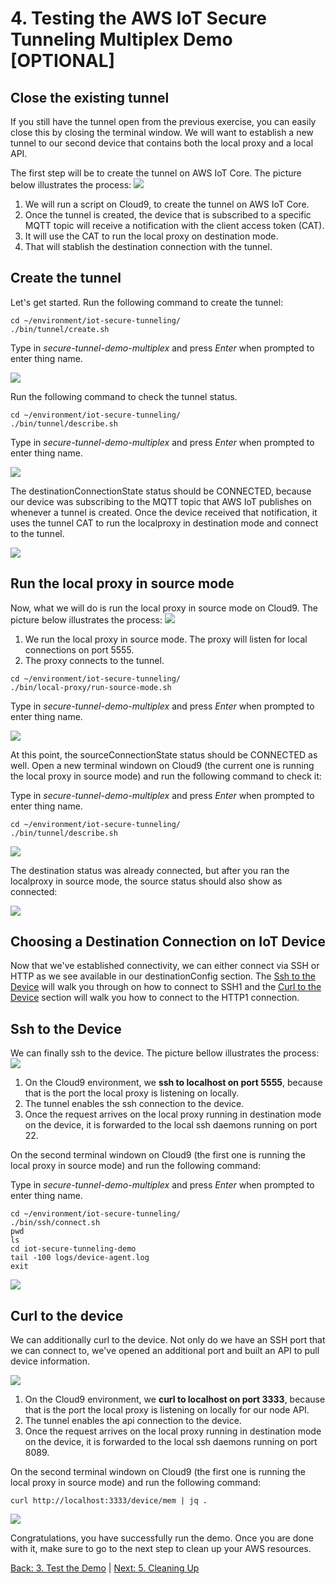 # 4. Testing the AWS IoT Secure Tunneling Multiplex Demo [OPTIONAL]

## Close the existing tunnel

If you still have the tunnel open from the previous exercise, you can easily close this by closing the terminal window.  We will want to establish a new tunnel to our second device that contains both the local proxy and a local API.

The first step will be to create the tunnel on AWS IoT Core. The picture below illustrates the process:
![](https://github.com/blakewell/iot-secure-tunneling-demo/blob/docs/imgs/test-multiplex/test_multiplex0.png)

1. We will run a script on Cloud9, to create the tunnel on AWS IoT Core.
2. Once the tunnel is created, the device that is subscribed to a specific MQTT topic will receive a notification with the client access token (CAT).
3. It will use the CAT to run the local proxy on destination mode.
4. That will stablish the destination connection with the tunnel.

## Create the tunnel

Let's get started. Run the following command to create the tunnel:
```
cd ~/environment/iot-secure-tunneling/
./bin/tunnel/create.sh 
```

Type in *secure-tunnel-demo-multiplex* and press *Enter* when prompted to enter thing name.

![](https://github.com/blakewell/iot-secure-tunneling-demo/blob/docs/imgs/test-multiplex/test_multiplex1.gif)

Run the following command to check the tunnel status.
```
cd ~/environment/iot-secure-tunneling/
./bin/tunnel/describe.sh 
```
Type in *secure-tunnel-demo-multiplex* and press *Enter* when prompted to enter thing name.

![](https://github.com/blakewell/iot-secure-tunneling-demo/blob/docs/imgs/test-multiplex/test_multiplex2.gif)

The destinationConnectionState status should be CONNECTED, because our device was subscribing to the MQTT topic that AWS IoT publishes on whenever a tunnel is created. Once the device received that notification, it uses the tunnel CAT to run the localproxy in destination mode and connect to the tunnel.

![](https://github.com/blakewell/iot-secure-tunneling-demo/blob/docs/imgs/test-multiplex/test_multiplex3.png)

## Run the local proxy in source mode

Now, what we will do is run the local proxy in source mode on Cloud9. The picture below illustrates the process:
![](https://github.com/blakewell/iot-secure-tunneling-demo/blob/docs/imgs/test_multiplex/test_multiplex1.png)

1. We run the local proxy in source mode. The proxy will listen for local connections on port 5555.
2. The proxy connects to the tunnel.

```
cd ~/environment/iot-secure-tunneling/
./bin/local-proxy/run-source-mode.sh
```

Type in *secure-tunnel-demo-multiplex* and press *Enter* when prompted to enter thing name.

![](https://github.com/blakewell/iot-secure-tunneling-demo/blob/docs/imgs/test-multiplex/test_multiplex3.gif)

At this point, the sourceConnectionState status should be CONNECTED as well. Open a new terminal windown on Cloud9 (the current one is running the local proxy in source mode) and run the following command to check it:

Type in *secure-tunnel-demo-multiplex* and press *Enter* when prompted to enter thing name.

```
cd ~/environment/iot-secure-tunneling/
./bin/tunnel/describe.sh 
```

![](https://github.com/blakewell/iot-secure-tunneling-demo/blob/docs/imgs/test-multiplex/test_multiplex4.gif)

The destination status was already connected, but after you ran the localproxy in source mode, the source status should also show as connected:

![](https://github.com/blakewell/iot-secure-tunneling-demo/blob/docs/imgs/test-multiplex/test_multiplex4.png)


## Choosing a Destination Connection on IoT Device
Now that we've established connectivity, we can either connect via SSH or HTTP as we see available in our destinationConfig section.  The [Ssh to the Device](#ssh-to-the-device) will walk you through on how to connect to SSH1 and the [Curl to the Device](#curl-to-the-device) section will walk you how to connect to the HTTP1 connection.  

## Ssh to the Device
We can finally ssh to the device. The picture bellow illustrates the process:
![](https://github.com/blakewell/iot-secure-tunneling-demo/blob/docs/imgs/test-multiplex/test_multiplex1.png)

1. On the Cloud9 environment, we **ssh to localhost on port 5555**, because that is the port the local proxy is listening on locally.
2. The tunnel enables the ssh connection to the device.
3. Once the request arrives on the local proxy running in destination mode on the device, it is forwarded to the local ssh daemons running on port 22.

On the second terminal windown on Cloud9 (the first one is running the local proxy in source mode) and run the following command:

Type in *secure-tunnel-demo-multiplex* and press *Enter* when prompted to enter thing name.

```
cd ~/environment/iot-secure-tunneling/
./bin/ssh/connect.sh
pwd
ls
cd iot-secure-tunneling-demo
tail -100 logs/device-agent.log
exit
```
![](https://github.com/blakewell/iot-secure-tunneling-demo/blob/docs/imgs/test-multiplex/test_multiplex5.gif)


## Curl to the device
We can additionally curl to the device.  Not only do we have an SSH port that we can connect to, we've opened an additional port and built an API to pull device information.  

![](https://github.com/blakewell/iot-secure-tunneling-demo/blob/docs/imgs/test-multiplex/test_multiplex2.png)

1. On the Cloud9 environment, we **curl to localhost on port 3333**, because that is the port the local proxy is listening on locally for our node API.
2. The tunnel enables the api connection to the device.
3. Once the request arrives on the local proxy running in destination mode on the device, it is forwarded to the local ssh daemons running on port 8089.

On the second terminal windown on Cloud9 (the first one is running the local proxy in source mode) and run the following command:

```
curl http://localhost:3333/device/mem | jq .
```
![](https://github.com/blakewell/iot-secure-tunneling-demo/blob/docs/imgs/test-multiplex/test_multiplex6.gif)


Congratulations, you have successfully run the demo. Once you are done with it, make sure to go to the next step to clean up your AWS resources.

[Back: 3. Test the Demo](./test.md)  |  [Next: 5. Cleaning Up](./cleanup.md)
